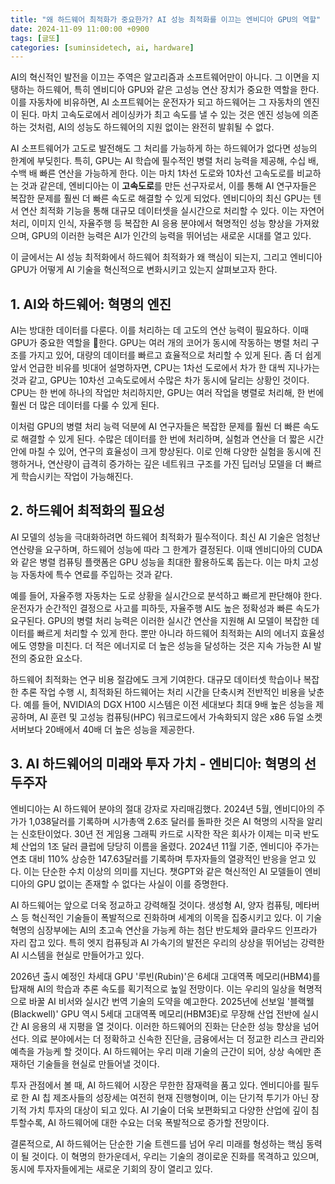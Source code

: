 ```yaml
---
title: "왜 하드웨어 최적화가 중요한가? AI 성능 최적화를 이끄는 엔비디아 GPU의 역할"
date: 2024-11-09 11:00:00 +0900
tags: [글또]
categories: [suminsidetech, ai, hardware]
---
```


AI의 혁신적인 발전을 이끄는 주역은 알고리즘과 소프트웨어만이 아니다. 그 이면을 지탱하는 하드웨어, 특히 엔비디아 GPU와 같은 고성능 연산 장치가 중요한 역할을 한다. 이를 자동차에 비유하면, AI 소프트웨어는 운전자가 되고 하드웨어는 그 자동차의 엔진이 된다. 마치 고속도로에서 레이싱카가 최고 속도를 낼 수 있는 것은 엔진 성능에 의존하는 것처럼, AI의 성능도 하드웨어의 지원 없이는 완전히 발휘될 수 없다.

AI 소프트웨어가 고도로 발전해도 그 처리를 가능하게 하는 하드웨어가 없다면 성능의 한계에 부딪힌다. 특히, GPU는 AI 학습에 필수적인 병렬 처리 능력을 제공해, 수십 배, 수백 배 빠른 연산을 가능하게 한다. 이는 마치 1차선 도로와 10차선 고속도로를 비교하는 것과 같은데, 엔비디아는 이 **고속도로**를 만든 선구자로서, 이를 통해 AI 연구자들은 복잡한 문제를 훨씬 더 빠른 속도로 해결할 수 있게 되었다. 엔비디아의 최신 GPU는 텐서 연산 최적화 기능을 통해 대규모 데이터셋을 실시간으로 처리할 수 있다. 이는 자연어 처리, 이미지 인식, 자율주행 등 복잡한 AI 응용 분야에서 혁명적인 성능 향상을 가져왔으며, GPU의 이러한 능력은 AI가 인간의 능력을 뛰어넘는 새로운 시대를 열고 있다.

이 글에서는 AI 성능 최적화에서 하드웨어 최적화가 왜 핵심이 되는지, 그리고 엔비디아 GPU가 어떻게 AI 기술을 혁신적으로 변화시키고 있는지 살펴보고자 한다.

## 1. AI와 하드웨어: 혁명의 엔진

AI는 방대한 데이터를 다룬다. 이를 처리하는 데 고도의 연산 능력이 필요하다. 이때 GPU가 중요한 역할을 한다. GPU는 여러 개의 코어가 동시에 작동하는 병렬 처리 구조를 가지고 있어, 대량의 데이터를 빠르고 효율적으로 처리할 수 있게 된다. 좀 더 쉽게 앞서 언급한 비유를 빗대어 설명하자면, CPU는 1차선 도로에서 차가 한 대씩 지나가는 것과 같고, GPU는 10차선 고속도로에서 수많은 차가 동시에 달리는 상황인 것이다. CPU는 한 번에 하나의 작업만 처리하지만, GPU는 여러 작업을 병렬로 처리해, 한 번에 훨씬 더 많은 데이터를 다룰 수 있게 된다.

이처럼 GPU의 병렬 처리 능력 덕분에 AI 연구자들은 복잡한 문제를 훨씬 더 빠른 속도로 해결할 수 있게 된다. 수많은 데이터를 한 번에 처리하며, 실험과 연산을 더 짧은 시간 안에 마칠 수 있어, 연구의 효율성이 크게 향상된다. 이로 인해 다양한 실험을 동시에 진행하거나, 연산량이 급격히 증가하는 깊은 네트워크 구조를 가진 딥러닝 모델을 더 빠르게 학습시키는 작업이 가능해진다. 

## 2. 하드웨어 최적화의 필요성

AI 모델의 성능을 극대화하려면 하드웨어 최적화가 필수적이다. 최신 AI 기술은 엄청난 연산량을 요구하며, 하드웨어 성능에 따라 그 한계가 결정된다. 이때 엔비디아의 CUDA와 같은 병렬 컴퓨팅 플랫폼은 GPU 성능을 최대한 활용하도록 돕는다. 이는 마치 고성능 자동차에 특수 연료를 주입하는 것과 같다.

예를 들어, 자율주행 자동차는 도로 상황을 실시간으로 분석하고 빠르게 판단해야 한다. 운전자가 순간적인 결정으로 사고를 피하듯, 자율주행 AI도 높은 정확성과 빠른 속도가 요구된다. GPU의 병렬 처리 능력은 이러한 실시간 연산을 지원해 AI 모델이 복잡한 데이터를 빠르게 처리할 수 있게 한다. 뿐만 아니라 하드웨어 최적화는 AI의 에너지 효율성에도 영향을 미친다. 더 적은 에너지로 더 높은 성능을 달성하는 것은 지속 가능한 AI 발전의 중요한 요소다.

하드웨어 최적화는 연구 비용 절감에도 크게 기여한다. 대규모 데이터셋 학습이나 복잡한 추론 작업 수행 시, 최적화된 하드웨어는 처리 시간을 단축시켜 전반적인 비용을 낮춘다. 예를 들어, NVIDIA의 DGX H100 시스템은 이전 세대보다 최대 9배 높은 성능을 제공하며, AI 훈련 및 고성능 컴퓨팅(HPC) 워크로드에서 가속화되지 않은 x86 듀얼 소켓 서버보다 20배에서 40배 더 높은 성능을 제공한다.

## 3. AI 하드웨어의 미래와 투자 가치 - 엔비디아: 혁명의 선두주자

엔비디아는 AI 하드웨어 분야의 절대 강자로 자리매김했다. 2024년 5월, 엔비디아의 주가가 1,038달러를 기록하며 시가총액 2.6조 달러를 돌파한 것은 AI 혁명의 시작을 알리는 신호탄이었다. 30년 전 게임용 그래픽 카드로 시작한 작은 회사가 이제는 미국 반도체 산업의 1조 달러 클럽에 당당히 이름을 올렸다. 2024년 11월 기준, 엔비디아 주가는 연초 대비 110% 상승한 147.63달러를 기록하며 투자자들의 열광적인 반응을 얻고 있다. 이는 단순한 수치 이상의 의미를 지닌다. 챗GPT와 같은 혁신적인 AI 모델들이 엔비디아의 GPU 없이는 존재할 수 없다는 사실이 이를 증명한다. 

AI 하드웨어는 앞으로 더욱 정교하고 강력해질 것이다. 생성형 AI, 양자 컴퓨팅, 메타버스 등 혁신적인 기술들이 폭발적으로 진화하며 세계의 이목을 집중시키고 있다. 이 기술 혁명의 심장부에는 AI의 초고속 연산을 가능케 하는 첨단 반도체와 클라우드 인프라가 자리 잡고 있다. 특히 엣지 컴퓨팅과 AI 가속기의 발전은 우리의 상상을 뛰어넘는 강력한 AI 시스템을 현실로 만들어가고 있다.

2026년 출시 예정인 차세대 GPU '루빈(Rubin)'은 6세대 고대역폭 메모리(HBM4)를 탑재해 AI의 학습과 추론 속도를 획기적으로 높일 전망이다. 이는 우리의 일상을 혁명적으로 바꿀 AI 비서와 실시간 번역 기술의 도약을 예고한다. 2025년에 선보일 '블랙웰(Blackwell)' GPU 역시 5세대 고대역폭 메모리(HBM3E)로 무장해 산업 전반에 실시간 AI 응용의 새 지평을 열 것이다. 이러한 하드웨어의 진화는 단순한 성능 향상을 넘어선다. 의료 분야에서는 더 정확하고 신속한 진단을, 금융에서는 더 정교한 리스크 관리와 예측을 가능케 할 것이다. AI 하드웨어는 우리 미래 기술의 근간이 되어, 상상 속에만 존재하던 기술들을 현실로 만들어낼 것이다.

투자 관점에서 볼 때, AI 하드웨어 시장은 무한한 잠재력을 품고 있다. 엔비디아를 필두로 한 AI 칩 제조사들의 성장세는 여전히 현재 진행형이며, 이는 단기적 투기가 아닌 장기적 가치 투자의 대상이 되고 있다. AI 기술이 더욱 보편화되고 다양한 산업에 깊이 침투할수록, AI 하드웨어에 대한 수요는 더욱 폭발적으로 증가할 전망이다. 

결론적으로, AI 하드웨어는 단순한 기술 트렌드를 넘어 우리 미래를 형성하는 핵심 동력이 될 것이다. 이 혁명의 한가운데서, 우리는 기술의 경이로운 진화를 목격하고 있으며, 동시에 투자자들에게는 새로운 기회의 장이 열리고 있다. 
